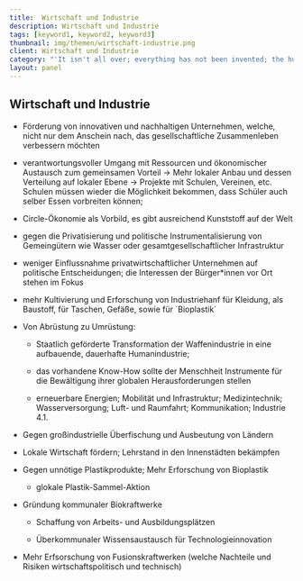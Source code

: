 ```yaml
---
title:  Wirtschaft und Industrie
description: Wirtschaft und Industrie
tags: [keyword1, keyword2, keyword3]
thumbnail: img/themen/wirtschaft-industrie.png
client: Wirtschaft und Industrie
category: "'It isn't all over; everything has not been invented; the human adventure is just beginning.' - Gene Roddenberry"
layout: panel
---
```

## Wirtschaft und Industrie

-   Förderung von innovativen und nachhaltigen Unternehmen, welche, nicht
    nur dem Anschein nach, das gesellschaftliche Zusammenleben verbessern
    möchten

-   verantwortungsvoller Umgang mit Ressourcen und ökonomischer Austausch
    zum gemeinsamen Vorteil -\> Mehr lokaler Anbau und dessen Verteilung auf
    lokaler Ebene -\> Projekte mit Schulen, Vereinen, etc. Schulen müssen
    wieder die Möglichkeit bekommen, dass Schüler auch selber Essen
    vorbreiten können;

-   Circle-Ökonomie als Vorbild, es gibt ausreichend Kunststoff auf der Welt

-   gegen die Privatisierung und politische Instrumentalisierung von
    Gemeingütern wie Wasser oder gesamtgesellschaftlicher Infrastruktur

-   weniger Einflussnahme privatwirtschaftlicher Unternehmen auf politische
    Entscheidungen; die Interessen der Bürger\*innen vor Ort stehen im Fokus

-   mehr Kultivierung und Erforschung von Industriehanf für Kleidung, als
    Baustoff, für Taschen, Gefäße, sowie für ´Bioplastik´

-   Von Abrüstung zu Umrüstung:

    -   Staatlich geförderte Transformation der Waffenindustrie in eine
        aufbauende, dauerhafte Humanindustrie;

    -   das vorhandene Know-How sollte der Menschheit Instrumente für die
        Bewältigung ihrer globalen Herausforderungen stellen

    -   erneuerbare Energien; Mobilität und Infrastruktur; Medizintechnik;
        Wasserversorgung; Luft- und Raumfahrt; Kommunikation; Industrie 4.1.

-   Gegen großindustrielle Überfischung und Ausbeutung von Ländern

-   Lokale Wirtschaft fördern; Lehrstand in den Innenstädten bekämpfen

-   Gegen unnötige Plastikprodukte; Mehr Erforschung von Bioplastik

    -   glokale Plastik-Sammel-Aktion

-   Gründung kommunaler Biokraftwerke

    -   Schaffung von Arbeits- und Ausbildungsplätzen

    -   Überkommunaler Wissensaustausch für Technologieinnovation

-   Mehr Erfsorschung von Fusionskraftwerken (welche Nachteile und Risiken
    wirtschaftspolitisch und technisch)